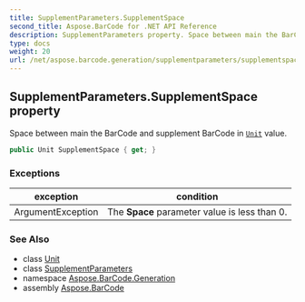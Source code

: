 ```yaml
---
title: SupplementParameters.SupplementSpace
second_title: Aspose.BarCode for .NET API Reference
description: SupplementParameters property. Space between main the BarCode and supplement BarCode in Unit value
type: docs
weight: 20
url: /net/aspose.barcode.generation/supplementparameters/supplementspace/
---
```

## SupplementParameters.SupplementSpace property

Space between main the BarCode and supplement BarCode in [`Unit`](../../unit/) value.

```csharp
public Unit SupplementSpace { get; }
```

### Exceptions

| exception | condition |
| --- | --- |
| ArgumentException | The **Space** parameter value is less than 0. |

### See Also

* class [Unit](../../unit/)
* class [SupplementParameters](../)
* namespace [Aspose.BarCode.Generation](../../../aspose.barcode.generation/)
* assembly [Aspose.BarCode](../../../)


